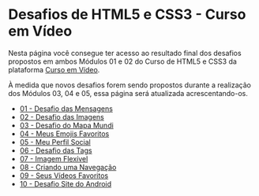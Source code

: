 <h1>Desafios de HTML5 e CSS3 - Curso em Vídeo</h1>

<p>Nesta página você consegue ter acesso ao resultado final dos desafios propostos em ambos Módulos 01 e 02 do Curso de HTML5 e CSS3 da plataforma <a href="https://www.cursoemvideo.com/" target="_blank">Curso em Vídeo<a>.
<p>À medida que novos desafios forem sendo propostos durante a realização dos Módulos 03, 04 e 05, essa página será atualizada acrescentando-os.

<ul>
    <li><a href="https://rivnatzille.github.io/Desafios_CursoEmVideo-HTMLCSS/d001/index.html" target="_blank">01 - Desafio das Mensagens</a></li>
    <li><a href="https://rivnatzille.github.io/Desafios_CursoEmVideo-HTMLCSS/d002/index.html" target="_blank">02 - Desafio das Imagens</a></li>
    <li><a href="https://rivnatzille.github.io/Desafios_CursoEmVideo-HTMLCSS/d003/index.html" target="_blank">03 - Desafio do Mapa Mundi</a></li>
    <li><a href="https://rivnatzille.github.io/Desafios_CursoEmVideo-HTMLCSS/d004/index.html" target="_blank">04 - Meus Emojis Favoritos</a></li>
    <li><a href="https://rivnatzille.github.io/Desafios_CursoEmVideo-HTMLCSS/d005/index.html" target="_blank">05 - Meu Perfil Social</a></li>
    <li><a href="https://rivnatzille.github.io/Desafios_CursoEmVideo-HTMLCSS/d006/index.html" target="_blank">06 - Desafio das Tags</a></li>
    <li><a href="https://rivnatzille.github.io/Desafios_CursoEmVideo-HTMLCSS/d007/index.html" target="_blank">07 - Imagem Flexível</a></li>
    <li><a href="https://rivnatzille.github.io/Desafios_CursoEmVideo-HTMLCSS/d008/index.html" target="_blank">08 - Criando uma Navegação</a></li>
    <li><a href="https://rivnatzille.github.io/Desafios_CursoEmVideo-HTMLCSS/d009/index.html" target="_blank">09 - Seus Vídeos Favoritos</a></li>
    <li><a href="https://rivnatzille.github.io/Desafios_CursoEmVideo-HTMLCSS/d010/index.html" target="_blank">10 - Desafio Site do Android</a></li>
</ul>